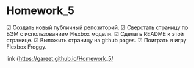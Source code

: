 # Homework_5



☑ Создать новый публичный репозиторий.
☑ Сверстать страницу по БЭМ с использованием Flexbox модели.
☑ Сделать README к этой странице.
☑ Выложить страницу на github pages.
☑ Поиграть в игру Flexbox Froggy.







link {https://gareet.github.io/Homework_5/
